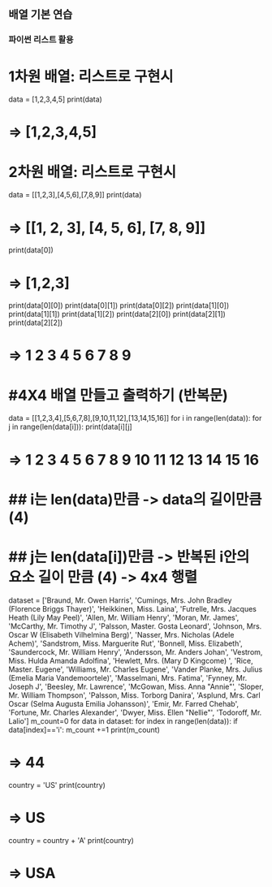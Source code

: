 ## 배열 기본 연습
### 파이썬 리스트 활용

# 1차원 배열: 리스트로 구현시
data = [1,2,3,4,5]
print(data)

# => [1,2,3,4,5]



# 2차원 배열: 리스트로 구현시
data = [[1,2,3],[4,5,6],[7,8,9]]
print(data)

# => [[1, 2, 3], [4, 5, 6], [7, 8, 9]]

print(data[0])

# => [1,2,3]


print(data[0][0])
print(data[0][1])
print(data[0][2])
print(data[1][0])
print(data[1][1])
print(data[1][2])
print(data[2][0])
print(data[2][1])
print(data[2][2])

# => 1 2 3 4 5 6 7 8 9




# #4X4 배열 만들고 출력하기 (반복문)
data = [[1,2,3,4],[5,6,7,8],[9,10,11,12],[13,14,15,16]]
for i in range(len(data)):
    for j in range(len(data[i])):
        print(data[i][j]

# => 1 2 3 4 5 6 7 8 9 10 11 12 13 14 15 16
              
# ## i는 len(data)만큼 -> data의 길이만큼(4)
# ## j는 len(data[i])만큼 -> 반복된 i안의 요소 길이 만큼 (4) -> 4x4 행렬
              
              
              

dataset = ['Braund, Mr. Owen Harris',
'Cumings, Mrs. John Bradley (Florence Briggs Thayer)',
'Heikkinen, Miss. Laina',
'Futrelle, Mrs. Jacques Heath (Lily May Peel)',
'Allen, Mr. William Henry',
'Moran, Mr. James',
'McCarthy, Mr. Timothy J',
'Palsson, Master. Gosta Leonard',
'Johnson, Mrs. Oscar W (Elisabeth Vilhelmina Berg)',
'Nasser, Mrs. Nicholas (Adele Achem)',
'Sandstrom, Miss. Marguerite Rut',
'Bonnell, Miss. Elizabeth',
'Saundercock, Mr. William Henry',
'Andersson, Mr. Anders Johan',
'Vestrom, Miss. Hulda Amanda Adolfina',
'Hewlett, Mrs. (Mary D Kingcome) ',
'Rice, Master. Eugene',
'Williams, Mr. Charles Eugene',
'Vander Planke, Mrs. Julius (Emelia Maria Vandemoortele)',
'Masselmani, Mrs. Fatima',
'Fynney, Mr. Joseph J',
'Beesley, Mr. Lawrence',
'McGowan, Miss. Anna "Annie"',
'Sloper, Mr. William Thompson',
'Palsson, Miss. Torborg Danira',
'Asplund, Mrs. Carl Oscar (Selma Augusta Emilia Johansson)',
'Emir, Mr. Farred Chehab',
'Fortune, Mr. Charles Alexander',
'Dwyer, Miss. Ellen "Nellie"',
'Todoroff, Mr. Lalio']
m_count=0
for data in dataset:
    for index in range(len(data)):
        if data[index]=='i':
            m_count +=1
print(m_count)

# => 44



country = 'US'
print(country)

# => US

country = country + 'A'
print(country)

# => USA




